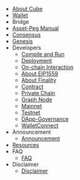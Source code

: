 - [About Cube](intro.md)
- [Wallet](wallet.md)
- Bridge
- [Asset-Peg Manual](bridge.md)
- [Consensus](consensus.md)
- [Genesis](genesis.md)
- Developers
    - [Compile and Run](dev/install.md)
    - [Deployment](dev/deploy.md)
    - [On-chain Interaction](dev/sdk.md)
    - [About EIP1559](dev/about-eip1559.md)
    - [About Finality](dev/about-finality.md)
    - [Contract](dev/contract.md)
    - [Private Chain](dev/private_chain.md)
    - [Graph Node](dev/graphnode.md)
    - [Mainnet](mainnet.md)
    - [Testnet](testnet.md)
    - [DApp-Governance](dev/dapp-gov.md)
    - [WalletConnect](dev/wallet-connect.md)
- Announcement
    - [Announcement](Announcement.md)
- [Resources](resources.md)
- FAQ
    - [FAQ](faq.md)
- Disclaimer
    - [Disclaimer](disclaimer.md)
    
